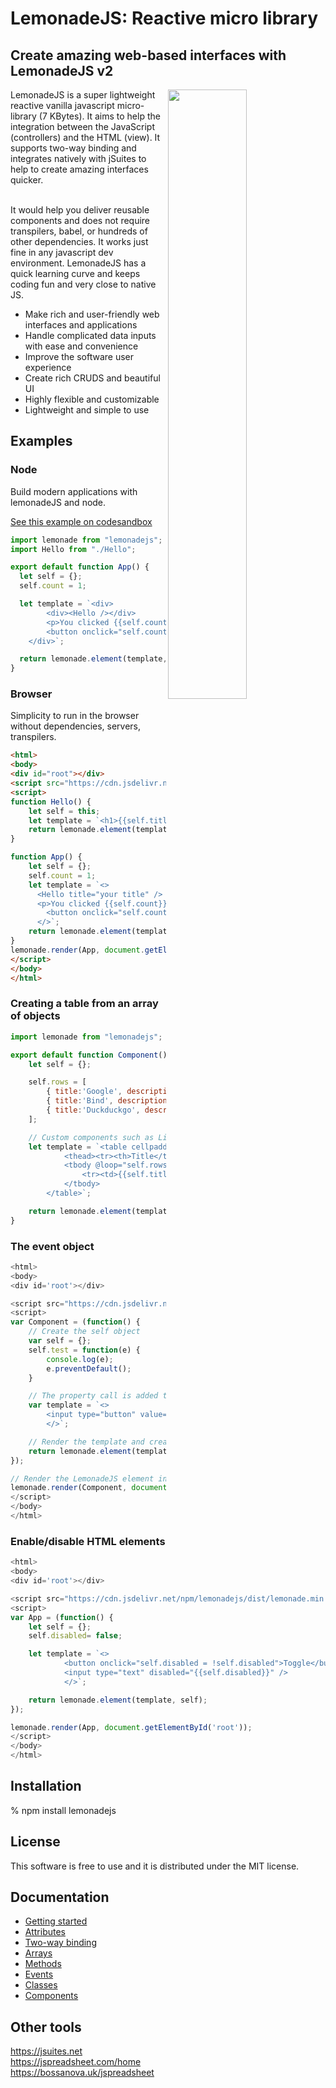 <h1>LemonadeJS: Reactive micro library</h1>

<h2>Create amazing web-based interfaces with LemonadeJS v2</h2>

<img src='https://lemonadejs.net/templates/default/img/home.png' align="right" width="50%">

LemonadeJS is a super lightweight reactive vanilla javascript micro-library (7 KBytes). It aims to help the integration between the JavaScript (controllers) and the HTML (view). It supports two-way binding and integrates natively with jSuites to help to create amazing interfaces quicker.<br><br>

It would help you deliver reusable components and does not require transpilers, babel, or hundreds of other dependencies. It works just fine in any javascript dev environment. LemonadeJS has a quick learning curve and keeps coding fun and very close to native JS.

- Make rich and user-friendly web interfaces and applications
- Handle complicated data inputs with ease and convenience
- Improve the software user experience
- Create rich CRUDS and beautiful UI
- Highly flexible and customizable
- Lightweight and simple to use

<h2>Examples</h2>

<h3>Node</h3>

Build modern applications with lemonadeJS and node.

 <a href='https://codesandbox.io/s/lemonadejs-reactive-app-no2dl'>See this example on codesandbox</a>

```javascript
import lemonade from "lemonadejs";
import Hello from "./Hello";

export default function App() {
  let self = {};
  self.count = 1;

  let template = `<div>
        <div><Hello /></div>
        <p>You clicked {{self.count}} times</p>
        <button onclick="self.count++;">Click me</button>
    </div>`;

  return lemonade.element(template, self, { Hello });
}
```

<h3>Browser</h3>

Simplicity to run in the browser without dependencies, servers, transpilers.<br>

```html
<html>
<body>
<div id="root"></div>
<script src="https://cdn.jsdelivr.net/npm/lemonadejs/dist/lemonade.min.js"></script>
<script>
function Hello() {
    let self = this;
    let template = `<h1>{{self.title}}</h1>`;
    return lemonade.element(template, self);
}

function App() {
    let self = {};
    self.count = 1;
    let template = `<>
      <Hello title="your title" />
      <p>You clicked {{self.count}} times</p>
        <button onclick="self.count++;">Click me</button>
      </>`;
    return lemonade.element(template, self, { Hello });
}
lemonade.render(App, document.getElementById('root'));
</script>
</body>
</html>
```

<h3>Creating a table from an array of objects</h3>

```javascript
import lemonade from "lemonadejs";

export default function Component() {
    let self = {};

    self.rows = [
        { title:'Google', description: 'The alpha search engine...' },
        { title:'Bind', description: 'The microsoft search engine...' },
        { title:'Duckduckgo', description: 'Privacy in the first place...' },
    ];

    // Custom components such as List should always be unique inside a real tag.
    let template = `<table cellpadding="6">
            <thead><tr><th>Title</th><th>Description</th></th></thead>
            <tbody @loop="self.rows">
                <tr><td>{{self.title}}</td><td>{{self.description}}</td></tr>
            </tbody>
        </table>`;

    return lemonade.element(template, self);
}
```


<h3>The event object</h3>

```javascript
<html>
<body>
<div id='root'></div>

<script src="https://cdn.jsdelivr.net/npm/lemonadejs/dist/lemonade.min.js"></script>
<script>
var Component = (function() {
    // Create the self object
    var self = {};
    self.test = function(e) {
        console.log(e);
        e.preventDefault();
    }

    // The property call is added to the observable list when added to the DOM
    var template = `<>
        <input type="button" value="Click test" onclick="self.test(e);"/>
        </>`;

    // Render the template and create the observation
    return lemonade.element(template, self);
});

// Render the LemonadeJS element into the DOM
lemonade.render(Component, document.getElementById('root'));
</script>
</body>
</html>
```

<h3>Enable/disable HTML elements</h3>

```javascript
<html>
<body>
<div id='root'></div>

<script src="https://cdn.jsdelivr.net/npm/lemonadejs/dist/lemonade.min.js"></script>
<script>
var App = (function() {
    let self = {};
    self.disabled= false;

    let template = `<>
            <button onclick="self.disabled = !self.disabled">Toggle</button>
            <input type="text" disabled="{{self.disabled}}" />
            </>`;

    return lemonade.element(template, self);
});

lemonade.render(App, document.getElementById('root'));
</script>
</body>
</html>
```


<h2>Installation</h2>

% npm install lemonadejs


<h2>License</h2>

This software is free to use and it is distributed under the MIT license.

<h2>Documentation</h2>

<ul>
<li><a href="/v2/docs/getting-started">Getting started</a></li>
<li><a href="/v2/docs/attributes">Attributes</a></li>
<li><a href="/v2/docs/two-way-binding">Two-way binding</a></li>
<li><a href="/v2/docs/arrays">Arrays</a></li>
<li><a href="/v2/docs/methods">Methods</a></li>
<li><a href="/v2/docs/events">Events</a></li>
<li><a href="/v2/docs/classes">Classes</a></li>
<li><a href="/v2/docs/components">Components</a></li>
</ul>

<h2>Other tools</h2>

https://jsuites.net<br>
https://jspreadsheet.com/home<br>
https://bossanova.uk/jspreadsheet<br>
